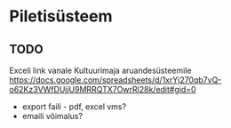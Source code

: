 Piletisüsteem
=============



TODO
----

Exceli link vanale Kultuurimaja aruandesüsteemile
https://docs.google.com/spreadsheets/d/1xrYj270qb7vQ-o62Kz3VWfDUjjU9MRRQTX7OwrRl28k/edit#gid=0

* export faili - pdf, excel vms?
* emaili võimalus?